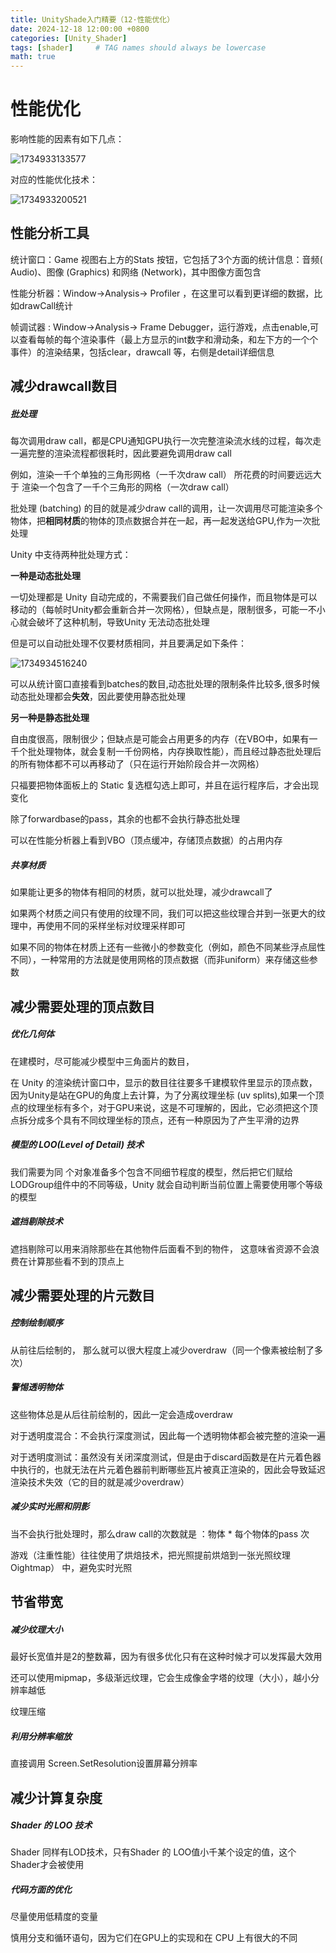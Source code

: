 ```yaml
---
title: UnityShade入门精要（12·性能优化）
date: 2024-12-18 12:00:00 +0800
categories: [Unity_Shader]
tags: [shader]     # TAG names should always be lowercase
math: true
---
```

# 性能优化

影响性能的因素有如下几点：

![1734933133577](/assets/img/blog/unityshader/影响性能的因素.png)

对应的性能优化技术：

![1734933200521](/assets/img/blog/unityshader/性能优化技术.png)

## 性能分析工具
统计窗口：Game 视图右上方的Stats 按钮，它包括了3个方面的统计信息：音频( Audio)、图像 (Graphics) 和网络 (Network)，其中图像方面包含

性能分析器：Window->Analysis-> Profiler ，在这里可以看到更详细的数据，比如drawCall统计

帧调试器 : Window->Analysis-> Frame Debugger，运行游戏，点击enable,可以查看每帧的每个渲染事件（最上方显示的int数字和滑动条，和左下方的一个个事件）的渲染结果，包括clear，drawcall 等，右侧是detail详细信息

## 减少drawcall数目

##### 批处理

每次调用draw call，都是CPU通知GPU执行一次完整渲染流水线的过程，每次走一遍完整的渲染流程都很耗时，因此要避免调用draw call

例如，渲染一千个单独的三角形网格（一千次draw call） 所花费的时间要远远大于 渲染一个包含了一千个三角形的网格（一次draw call）

批处理 (batching) 的目的就是减少draw call的调用，让一次调用尽可能渲染多个物体，把**相同材质**的物体的顶点数据合并在一起，再一起发送给GPU,作为一次批处理

Unity 中支待两种批处理方式：

**一种是动态批处理**

一切处理都是 Unity 自动完成的，不需要我们自己做任何操作，而且物体是可以移动的（每帧时Unity都会重新合并一次网格），但缺点是，限制很多，可能一不小心就会破坏了这种机制，导致Unity 无法动态批处理

但是可以自动批处理不仅要材质相同，并且要满足如下条件：

![1734934516240](/assets/img/blog/unityshader/动态批处理的条件.png)

可以从统计窗口直接看到batches的数目,动态批处理的限制条件比较多,很多时候动态批处理都会**失效**，因此要使用静态批处理

**另一种是静态批处理**

自由度很高，限制很少；但缺点是可能会占用更多的内存（在VBO中，如果有一千个批处理物体，就会复制一千份网格，内存换取性能），而且经过静态批处理后的所有物体都不可以再移动了（只在运行开始阶段合并一次网格）

只福要把物体面板上的 Static 复选框勾选上即可，并且在运行程序后，才会出现变化

除了forwardbase的pass，其余的也都不会执行静态批处理

可以在性能分析器上看到VBO（顶点缓冲，存储顶点数据）的占用内存

##### 共享材质

如果能让更多的物体有相同的材质，就可以批处理，减少drawcall了

如果两个材质之间只有使用的纹理不同，我们可以把这些纹理合并到一张更大的纹理中，再使用不同的采样坐标对纹理采样即可

如果不同的物体在材质上还有一些微小的参数变化（例如，颜色不同某些浮点屈性不同），一种常用的方法就是使用网格的顶点数据（而非uniform）来存储这些参数

## 减少需要处理的顶点数目

##### 优化几何体

在建模时，尽可能减少模型中三角面片的数目， 

在 Unity 的渲染统计窗口中，显示的数目往往要多千建模软件里显示的顶点数，因为Unity是站在GPU的角度上去计算，为了分离纹理坐标 (uv splits),如果一个顶点的纹理坐标有多个，对于GPU来说，这是不可理解的，因此，它必须把这个顶点拆分成多个具有不同纹理坐标的顶点，还有一种原因为了产生平滑的边界

##### 模型的 LOO(Level of Detail)  技术

我们需要为同 个对象准备多个包含不同细节程度的模型，然后把它们赋给LODGroup组件中的不同等级，Unity 就会自动判断当前位置上需要使用哪个等级的模型

##### 遮挡剔除技术

遮挡剔除可以用来消除那些在其他物件后面看不到的物件， 这意味省资源不会浪费在计算那些看不到的顶点上

## 减少需要处理的片元数目

##### 控制绘制顺序

从前往后绘制的， 那么就可以很大程度上减少overdraw（同一个像素被绘制了多次）

##### 警惕透明物体

这些物体总是从后往前绘制的，因此一定会造成overdraw

对于透明度混合：不会执行深度测试，因此每一个透明物体都会被完整的渲染一遍

对于透明度测试：虽然没有关闭深度测试，但是由于discard函数是在片元着色器中执行的，也就无法在片元着色器前判断哪些瓦片被真正渲染的，因此会导致延迟渲染技术失效（它的目的就是减少overdraw）

##### 减少实时光照和阴影

当不会执行批处理时，那么draw call的次数就是 ：物体 * 每个物体的pass  次

游戏（注重性能）往往使用了烘焙技术，把光照提前烘焙到一张光照纹理 Oightmap） 中，避免实时光照

## 节省带宽

##### 减少纹理大小

最好长宽值并是2的整数幕，因为有很多优化只有在这种时候才可以发挥最大效用

还可以使用mipmap，多级渐远纹理，它会生成像金字塔的纹理（大小），越小分辨率越低

纹理压缩

##### 利用分辨率缩放

直接调用 Screen.SetResolution设置屏幕分辨率

## 减少计算复杂度

##### Shader 的 LOO 技术

Shader 同样有LOD技术，只有Shader 的 LOO值小千某个设定的值，这个 Shader才会被使用

##### 代码方面的优化

尽量使用低精度的变量

慎用分支和循环语句，因为它们在GPU上的实现和在 CPU 上有很大的不同